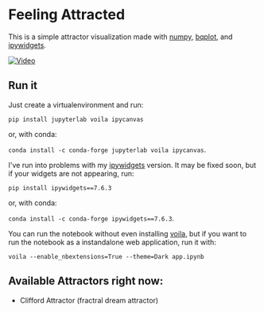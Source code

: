 # Feeling Attracted

This is a simple attractor visualization made with [numpy](), [bqplot](), and [ipywidgets]().

[![Video](https://img.youtube.com/vi/tdsQpVRW67w/0.jpg)](https://www.youtube.com/watch?v=tdsQpVRW67w)

## Run it

Just create a virtualenvironment and run:

`pip install jupyterlab voila ipycanvas`

or, with conda:

`conda install -c conda-forge jupyterlab voila ipycanvas`.

I've run into problems with my [ipywidgets]() version. It may be fixed soon, but if your widgets are not appearing, run:

`pip install ipywidgets==7.6.3`

or, with conda:

`conda install -c conda-forge ipywidgets==7.6.3`.

You can run the notebook without even installing [voila](), but if you want to run the notebook as a instandalone web application, run it with:

`voila --enable_nbextensions=True --theme=Dark app.ipynb`

## Available Attractors right now:

- Clifford Attractor (fractral dream attractor)
